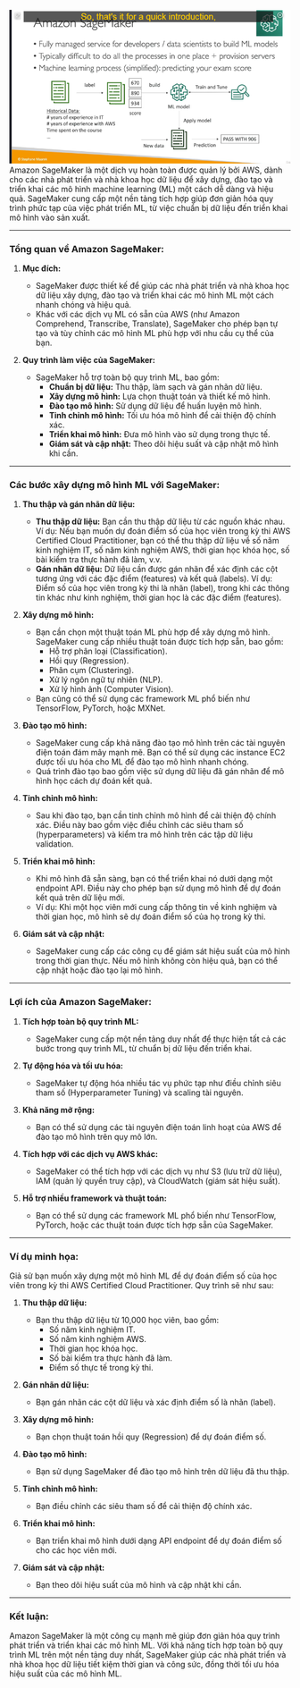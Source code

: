 ![alt text](image/sage-marker.png)
Amazon SageMaker là một dịch vụ hoàn toàn được quản lý bởi AWS, dành cho các nhà phát triển và nhà khoa học dữ liệu để xây dựng, đào tạo và triển khai các mô hình machine learning (ML) một cách dễ dàng và hiệu quả. SageMaker cung cấp một nền tảng tích hợp giúp đơn giản hóa quy trình phức tạp của việc phát triển ML, từ việc chuẩn bị dữ liệu đến triển khai mô hình vào sản xuất.

---

### **Tổng quan về Amazon SageMaker:**

1. **Mục đích:**

   - SageMaker được thiết kế để giúp các nhà phát triển và nhà khoa học dữ liệu xây dựng, đào tạo và triển khai các mô hình ML một cách nhanh chóng và hiệu quả.
   - Khác với các dịch vụ ML có sẵn của AWS (như Amazon Comprehend, Transcribe, Translate), SageMaker cho phép bạn tự tạo và tùy chỉnh các mô hình ML phù hợp với nhu cầu cụ thể của bạn.

2. **Quy trình làm việc của SageMaker:**
   - SageMaker hỗ trợ toàn bộ quy trình ML, bao gồm:
     - **Chuẩn bị dữ liệu:** Thu thập, làm sạch và gán nhãn dữ liệu.
     - **Xây dựng mô hình:** Lựa chọn thuật toán và thiết kế mô hình.
     - **Đào tạo mô hình:** Sử dụng dữ liệu để huấn luyện mô hình.
     - **Tinh chỉnh mô hình:** Tối ưu hóa mô hình để cải thiện độ chính xác.
     - **Triển khai mô hình:** Đưa mô hình vào sử dụng trong thực tế.
     - **Giám sát và cập nhật:** Theo dõi hiệu suất và cập nhật mô hình khi cần.

---

### **Các bước xây dựng mô hình ML với SageMaker:**

1. **Thu thập và gán nhãn dữ liệu:**

   - **Thu thập dữ liệu:** Bạn cần thu thập dữ liệu từ các nguồn khác nhau. Ví dụ: Nếu bạn muốn dự đoán điểm số của học viên trong kỳ thi AWS Certified Cloud Practitioner, bạn có thể thu thập dữ liệu về số năm kinh nghiệm IT, số năm kinh nghiệm AWS, thời gian học khóa học, số bài kiểm tra thực hành đã làm, v.v.
   - **Gán nhãn dữ liệu:** Dữ liệu cần được gán nhãn để xác định các cột tương ứng với các đặc điểm (features) và kết quả (labels). Ví dụ: Điểm số của học viên trong kỳ thi là nhãn (label), trong khi các thông tin khác như kinh nghiệm, thời gian học là các đặc điểm (features).

2. **Xây dựng mô hình:**

   - Bạn cần chọn một thuật toán ML phù hợp để xây dựng mô hình. SageMaker cung cấp nhiều thuật toán được tích hợp sẵn, bao gồm:
     - Hỗ trợ phân loại (Classification).
     - Hồi quy (Regression).
     - Phân cụm (Clustering).
     - Xử lý ngôn ngữ tự nhiên (NLP).
     - Xử lý hình ảnh (Computer Vision).
   - Bạn cũng có thể sử dụng các framework ML phổ biến như TensorFlow, PyTorch, hoặc MXNet.

3. **Đào tạo mô hình:**

   - SageMaker cung cấp khả năng đào tạo mô hình trên các tài nguyên điện toán đám mây mạnh mẽ. Bạn có thể sử dụng các instance EC2 được tối ưu hóa cho ML để đào tạo mô hình nhanh chóng.
   - Quá trình đào tạo bao gồm việc sử dụng dữ liệu đã gán nhãn để mô hình học cách dự đoán kết quả.

4. **Tinh chỉnh mô hình:**

   - Sau khi đào tạo, bạn cần tinh chỉnh mô hình để cải thiện độ chính xác. Điều này bao gồm việc điều chỉnh các siêu tham số (hyperparameters) và kiểm tra mô hình trên các tập dữ liệu validation.

5. **Triển khai mô hình:**

   - Khi mô hình đã sẵn sàng, bạn có thể triển khai nó dưới dạng một endpoint API. Điều này cho phép bạn sử dụng mô hình để dự đoán kết quả trên dữ liệu mới.
   - Ví dụ: Khi một học viên mới cung cấp thông tin về kinh nghiệm và thời gian học, mô hình sẽ dự đoán điểm số của họ trong kỳ thi.

6. **Giám sát và cập nhật:**
   - SageMaker cung cấp các công cụ để giám sát hiệu suất của mô hình trong thời gian thực. Nếu mô hình không còn hiệu quả, bạn có thể cập nhật hoặc đào tạo lại mô hình.

---

### **Lợi ích của Amazon SageMaker:**

1. **Tích hợp toàn bộ quy trình ML:**

   - SageMaker cung cấp một nền tảng duy nhất để thực hiện tất cả các bước trong quy trình ML, từ chuẩn bị dữ liệu đến triển khai.

2. **Tự động hóa và tối ưu hóa:**

   - SageMaker tự động hóa nhiều tác vụ phức tạp như điều chỉnh siêu tham số (Hyperparameter Tuning) và scaling tài nguyên.

3. **Khả năng mở rộng:**

   - Bạn có thể sử dụng các tài nguyên điện toán linh hoạt của AWS để đào tạo mô hình trên quy mô lớn.

4. **Tích hợp với các dịch vụ AWS khác:**

   - SageMaker có thể tích hợp với các dịch vụ như S3 (lưu trữ dữ liệu), IAM (quản lý quyền truy cập), và CloudWatch (giám sát hiệu suất).

5. **Hỗ trợ nhiều framework và thuật toán:**
   - Bạn có thể sử dụng các framework ML phổ biến như TensorFlow, PyTorch, hoặc các thuật toán được tích hợp sẵn của SageMaker.

---

### **Ví dụ minh họa:**

Giả sử bạn muốn xây dựng một mô hình ML để dự đoán điểm số của học viên trong kỳ thi AWS Certified Cloud Practitioner. Quy trình sẽ như sau:

1. **Thu thập dữ liệu:**

   - Bạn thu thập dữ liệu từ 10,000 học viên, bao gồm:
     - Số năm kinh nghiệm IT.
     - Số năm kinh nghiệm AWS.
     - Thời gian học khóa học.
     - Số bài kiểm tra thực hành đã làm.
     - Điểm số thực tế trong kỳ thi.

2. **Gán nhãn dữ liệu:**

   - Bạn gán nhãn các cột dữ liệu và xác định điểm số là nhãn (label).

3. **Xây dựng mô hình:**

   - Bạn chọn thuật toán hồi quy (Regression) để dự đoán điểm số.

4. **Đào tạo mô hình:**

   - Bạn sử dụng SageMaker để đào tạo mô hình trên dữ liệu đã thu thập.

5. **Tinh chỉnh mô hình:**

   - Bạn điều chỉnh các siêu tham số để cải thiện độ chính xác.

6. **Triển khai mô hình:**

   - Bạn triển khai mô hình dưới dạng API endpoint để dự đoán điểm số cho các học viên mới.

7. **Giám sát và cập nhật:**
   - Bạn theo dõi hiệu suất của mô hình và cập nhật khi cần.

---

### **Kết luận:**

Amazon SageMaker là một công cụ mạnh mẽ giúp đơn giản hóa quy trình phát triển và triển khai các mô hình ML. Với khả năng tích hợp toàn bộ quy trình ML trên một nền tảng duy nhất, SageMaker giúp các nhà phát triển và nhà khoa học dữ liệu tiết kiệm thời gian và công sức, đồng thời tối ưu hóa hiệu suất của các mô hình ML.
